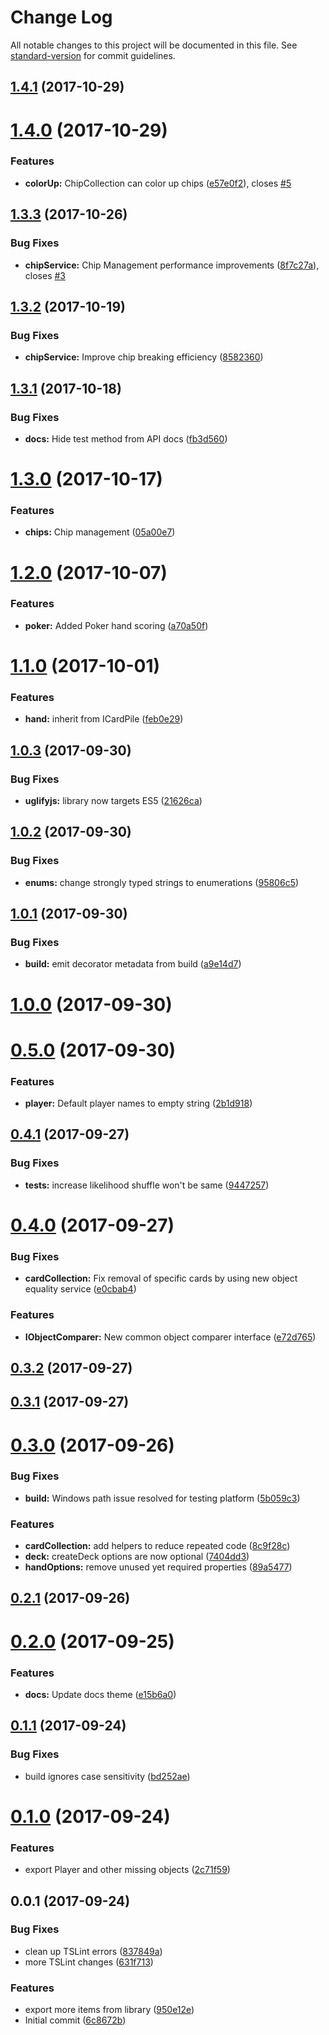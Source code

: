 # Change Log

All notable changes to this project will be documented in this file. See [standard-version](https://github.com/conventional-changelog/standard-version) for commit guidelines.

<a name="1.4.1"></a>
## [1.4.1](https://github.com/mitch-b/typedeck/compare/v1.4.0...v1.4.1) (2017-10-29)



<a name="1.4.0"></a>
# [1.4.0](https://github.com/mitch-b/typedeck/compare/v1.3.3...v1.4.0) (2017-10-29)


### Features

* **colorUp:** ChipCollection can color up chips ([e57e0f2](https://github.com/mitch-b/typedeck/commit/e57e0f2)), closes [#5](https://github.com/mitch-b/typedeck/issues/5)



<a name="1.3.3"></a>
## [1.3.3](https://github.com/mitch-b/typedeck/compare/v1.3.2...v1.3.3) (2017-10-26)


### Bug Fixes

* **chipService:** Chip Management performance improvements ([8f7c27a](https://github.com/mitch-b/typedeck/commit/8f7c27a)), closes [#3](https://github.com/mitch-b/typedeck/issues/3)



<a name="1.3.2"></a>
## [1.3.2](https://github.com/mitch-b/typedeck/compare/v1.3.1...v1.3.2) (2017-10-19)


### Bug Fixes

* **chipService:** Improve chip breaking efficiency ([8582360](https://github.com/mitch-b/typedeck/commit/8582360))



<a name="1.3.1"></a>
## [1.3.1](https://github.com/mitch-b/typedeck/compare/v1.3.0...v1.3.1) (2017-10-18)


### Bug Fixes

* **docs:** Hide test method from API docs ([fb3d560](https://github.com/mitch-b/typedeck/commit/fb3d560))



<a name="1.3.0"></a>
# [1.3.0](https://github.com/mitch-b/typedeck/compare/v1.2.0...v1.3.0) (2017-10-17)


### Features

* **chips:** Chip management ([05a00e7](https://github.com/mitch-b/typedeck/commit/05a00e7))



<a name="1.2.0"></a>
# [1.2.0](https://github.com/mitch-b/typedeck/compare/v1.1.0...v1.2.0) (2017-10-07)


### Features

* **poker:** Added Poker hand scoring ([a70a50f](https://github.com/mitch-b/typedeck/commit/a70a50f))



<a name="1.1.0"></a>
# [1.1.0](https://github.com/mitch-b/typedeck/compare/v1.0.3...v1.1.0) (2017-10-01)


### Features

* **hand:** inherit from ICardPile ([feb0e29](https://github.com/mitch-b/typedeck/commit/feb0e29))



<a name="1.0.3"></a>
## [1.0.3](https://github.com/mitch-b/typedeck/compare/v1.0.2...v1.0.3) (2017-09-30)


### Bug Fixes

* **uglifyjs:** library now targets ES5 ([21626ca](https://github.com/mitch-b/typedeck/commit/21626ca))



<a name="1.0.2"></a>
## [1.0.2](https://github.com/mitch-b/typedeck/compare/v1.0.1...v1.0.2) (2017-09-30)


### Bug Fixes

* **enums:** change strongly typed strings to enumerations ([95806c5](https://github.com/mitch-b/typedeck/commit/95806c5))



<a name="1.0.1"></a>
## [1.0.1](https://github.com/mitch-b/typedeck/compare/v1.0.0...v1.0.1) (2017-09-30)


### Bug Fixes

* **build:** emit decorator metadata from build ([a9e14d7](https://github.com/mitch-b/typedeck/commit/a9e14d7))



<a name="1.0.0"></a>
# [1.0.0](https://github.com/mitch-b/typedeck/compare/v0.5.0...v1.0.0) (2017-09-30)



<a name="0.5.0"></a>
# [0.5.0](https://github.com/mitch-b/typedeck/compare/v0.4.1...v0.5.0) (2017-09-30)


### Features

* **player:** Default player names to empty string ([2b1d918](https://github.com/mitch-b/typedeck/commit/2b1d918))



<a name="0.4.1"></a>
## [0.4.1](https://github.com/mitch-b/typedeck/compare/v0.4.0...v0.4.1) (2017-09-27)


### Bug Fixes

* **tests:** increase likelihood shuffle won't be same ([9447257](https://github.com/mitch-b/typedeck/commit/9447257))



<a name="0.4.0"></a>
# [0.4.0](https://github.com/mitch-b/typedeck/compare/v0.3.2...v0.4.0) (2017-09-27)


### Bug Fixes

* **cardCollection:** Fix removal of specific cards by using new object equality service ([e0cbab4](https://github.com/mitch-b/typedeck/commit/e0cbab4))


### Features

* **IObjectComparer:** New common object comparer interface ([e72d765](https://github.com/mitch-b/typedeck/commit/e72d765))



<a name="0.3.2"></a>
## [0.3.2](https://github.com/mitch-b/typedeck/compare/v0.3.1...v0.3.2) (2017-09-27)



<a name="0.3.1"></a>
## [0.3.1](https://github.com/mitch-b/typedeck/compare/v0.3.0...v0.3.1) (2017-09-27)



<a name="0.3.0"></a>
# [0.3.0](https://github.com/mitch-b/typedeck/compare/v0.2.1...v0.3.0) (2017-09-26)


### Bug Fixes

* **build:** Windows path issue resolved for testing platform ([5b059c3](https://github.com/mitch-b/typedeck/commit/5b059c3))


### Features

* **cardCollection:** add helpers to reduce repeated code ([8c9f28c](https://github.com/mitch-b/typedeck/commit/8c9f28c))
* **deck:** createDeck options are now optional ([7404dd3](https://github.com/mitch-b/typedeck/commit/7404dd3))
* **handOptions:** remove unused yet required properties ([89a5477](https://github.com/mitch-b/typedeck/commit/89a5477))



<a name="0.2.1"></a>
## [0.2.1](https://github.com/mitch-b/typedeck/compare/v0.2.0...v0.2.1) (2017-09-26)



<a name="0.2.0"></a>
# [0.2.0](https://github.com/mitch-b/typedeck/compare/v0.1.1...v0.2.0) (2017-09-25)


### Features

* **docs:** Update docs theme ([e15b6a0](https://github.com/mitch-b/typedeck/commit/e15b6a0))



<a name="0.1.1"></a>
## [0.1.1](https://github.com/mitch-b/typedeck/compare/v0.1.0...v0.1.1) (2017-09-24)


### Bug Fixes

* build ignores case sensitivity ([bd252ae](https://github.com/mitch-b/typedeck/commit/bd252ae))



<a name="0.1.0"></a>
# [0.1.0](https://github.com/mitch-b/typedeck/compare/v0.0.1...v0.1.0) (2017-09-24)


### Features

* export Player and other missing objects ([2c71f59](https://github.com/mitch-b/typedeck/commit/2c71f59))



<a name="0.0.1"></a>
## 0.0.1 (2017-09-24)


### Bug Fixes

* clean up TSLint errors ([837849a](https://github.com/mitch-b/typedeck/commit/837849a))
* more TSLint changes ([631f713](https://github.com/mitch-b/typedeck/commit/631f713))


### Features

* export more items from library ([950e12e](https://github.com/mitch-b/typedeck/commit/950e12e))
* Initial commit ([6c8672b](https://github.com/mitch-b/typedeck/commit/6c8672b))
